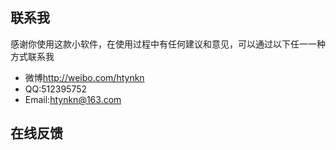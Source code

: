## 联系我

感谢你使用这款小软件，在使用过程中有任何建议和意见，可以通过以下任一一种方式联系我

* 微博<a href="http://weibo.com/htynkn">http://weibo.com/htynkn</a>
* QQ:512395752
* Email:htynkn@163.com

## 在线反馈

<script src='https://jinshuju.net/f/wXtkhd/embedded.js?banner=show&height=638'></script>
